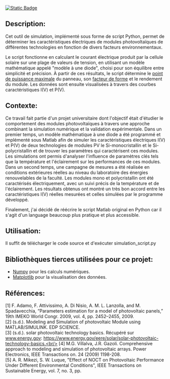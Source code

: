 [![Static Badge](https://img.shields.io/badge/Lang-en-red?style=flat)](https://github.com/Sammy930/PV-module-simulation-tool/blob/main/README.md)
## Description:
Cet outil de simulation, implémenté sous forme de script Python, permet de déterminer les caractéristiques électriques de modules photovoltaïques de différentes technologies en fonction de divers facteurs environnementaux.

Le script fonctionne en calculant le courant électrique produit par la cellule solaire sur une plage de valeurs de tension, en utilisant un modèle mathématique appelé "modèle à une diode", choisi pour son équilibre entre simplicité et précision. À partir de ces résultats, le script détermine le [point de puissance maximale](https://fr.wikipedia.org/wiki/Rendement_d%27une_cellule_photovolta%C3%AFque#Point_de_puissance_maximale) du panneau, son [facteur de forme](https://fr.wikipedia.org/wiki/Rendement_d%27une_cellule_photovolta%C3%AFque#Facteur_de_remplissage) et le rendement du module. Les données sont ensuite visualisées à travers des courbes caractéristiques I(V) et P(V).

## Contexte:
Ce travail fait partie d'un projet universitaire dont l'objectif était d'étudier le comportement des modules photovoltaïques à travers une approche combinant la simulation numérique et la validation expérimentale. Dans un premier temps, un modèle mathématique à une diode a été programmé et implémenté sous Matlab afin de simuler les caractéristiques électriques I(V) et P(V) de deux technologies de modules PV le Si-monocristallin et le Si-polycristallin et de trouver les paramètres qui caractérisent ces modules. Les simulations ont permis d'analyser l'influence de paramètres clés tels que la température et l'éclairement sur les performances de ces modules. Dans un second temps, une campagne de mesures a été réalisée en conditions extérieures réelles au niveau du laboratoire des énergies renouvelables de la faculté. Les modules mono et polycristallin ont été caractérisés électriquement, avec un suivi précis de la température et de l'éclairement. Les résultats obtenus ont montré un très bon accord entre les caractéristiques I(V) réelles mesurées et celles simulées par le programme développé.

Finalement, j'ai décidé de réécrire le script Matlab original en Python car il s'agit d'un language beaucoup plus pratique et plus accessible.

## Utilisation:
Il suffit de télécharger le code source et d'exécuter simulation_script.py

## Bibliothèques tierces utilisées pour ce projet:
  - [Numpy](https://numpy.org/) pour les calculs numériques.
  - [Matplotlib](https://matplotlib.org/) pour la visualisation des données.

## Références:
[1] F. Adamo, F. Attivissimo, A. Di Nisio, A. M. L. Lanzolla, and M. Spadavecchia, “Parameters estimation for a model of photovoltaic
panels,” 19th IMEKO World Congr. 2009, vol. 4, pp. 2452–2455, 2009.<br/>
[2] (s.d.). Modeling and Simulation of photovoltaic Module using MATLAB/SIMULINK. EDP
SCIENCE.<br/>
[3] (s.d.). solar photovoltaic technology basics. Récupéré sur www.energy.gov:
https://www.energy.gov/eere/solar/solar-photovoltaic-technology-basics.<br/>
[4] M.G. Villalva, J.R. Gazoli. Comprehensive approach to modeling and simulation of
photovoltaic arrays. Power Electronics, IEEE Transactions on. 24 (2009) 1198-208.<br/>
[5] A. R. Mikezi, S. W. Luque, "Effect of NOCT on Photovoltaic Performance Under Different
Environmental Conditions", IEEE Transactions on Sustainable Energy, vol. 7, no. 3, pp.
